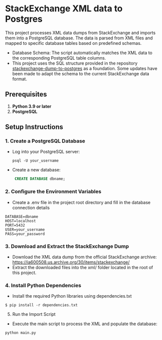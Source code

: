 # StackExchange XML data to Postgres

This project processes XML data dumps from StackExchange and imports them into a PostgreSQL database. The data is parsed from XML files and mapped to specific database tables based on predefined schemas.

- Database Schema: The script automatically matches the XML data to the corresponding PostgreSQL table columns.
- This project uses the SQL structure provided in the repository [stackexchange-dump-to-postgres](https://github.com/Networks-Learning/stackexchange-dump-to-postgres) as a foundation. Some updates have been made to adapt the schema to the current StackExchange data format.


## Prerequisites

1. **Python 3.9 or later**
2. **PostgreSQL**

## Setup Instructions
### 1. Create a PostgreSQL Database
- Log into your PostgreSQL server:
  ``` console
  psql -U your_username
  ```
- Create a new database:
   ```sql
    CREATE DATABASE dbname;
   ```        
### 2. Configure the Environment Variables
- Create a .env file in the project root directory and fill in the database connection details   
```make
DATABASE=dbname
HOST=localhost
PORT=5432
USER=your_username
PASS=your_password
```
### 3. Download and Extract the StackExchange Dump
- Download the XML data dump from the official StackExchange archive: https://ia600508.us.archive.org/30/items/stackexchange/
- Extract the downloaded files into the xml/ folder located in the root of this project.

### 4. Install Python Dependencies
- Install the required Python libraries using dependencies.txt

``` console
$ pip install -r dependencies.txt
```
5. Run the Import Script
- Execute the main script to process the XML and populate the database:
```bash
python main.py
```

